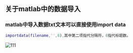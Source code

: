 ## 关于matlab中的数据导入
### matlab中导入数据txt文本可以直接使用import data
```matlab
importdata(filename,'',8),其中第二项指代分隔符，8指代标题数。
```
![111](assets/111.png)